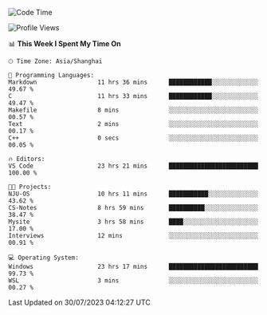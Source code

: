 <!--START_SECTION:waka-->
![Code Time](http://img.shields.io/badge/Code%20Time-1%2C088%20hrs%2042%20mins-blue)

![Profile Views](http://img.shields.io/badge/Profile%20Views-1-blue)

📊 **This Week I Spent My Time On** 

```text
🕑︎ Time Zone: Asia/Shanghai

💬 Programming Languages: 
Markdown                 11 hrs 36 mins      ████████████░░░░░░░░░░░░░   49.67 % 
C                        11 hrs 33 mins      ████████████░░░░░░░░░░░░░   49.47 % 
Makefile                 8 mins              ░░░░░░░░░░░░░░░░░░░░░░░░░   00.57 % 
Text                     2 mins              ░░░░░░░░░░░░░░░░░░░░░░░░░   00.17 % 
C++                      0 secs              ░░░░░░░░░░░░░░░░░░░░░░░░░   00.05 % 

🔥 Editors: 
VS Code                  23 hrs 21 mins      █████████████████████████   100.00 % 

🐱‍💻 Projects: 
NJU-OS                   10 hrs 11 mins      ███████████░░░░░░░░░░░░░░   43.62 % 
CS-Notes                 8 hrs 59 mins       ██████████░░░░░░░░░░░░░░░   38.47 % 
Mysite                   3 hrs 58 mins       ████░░░░░░░░░░░░░░░░░░░░░   17.00 % 
Interviews               12 mins             ░░░░░░░░░░░░░░░░░░░░░░░░░   00.91 % 

💻 Operating System: 
Windows                  23 hrs 17 mins      █████████████████████████   99.73 % 
WSL                      3 mins              ░░░░░░░░░░░░░░░░░░░░░░░░░   00.27 % 
```


 Last Updated on 30/07/2023 04:12:27 UTC
<!--END_SECTION:waka-->